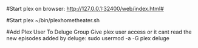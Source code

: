 #Start plex on browser:
http://127.0.0.1:32400/web/index.html#

#Start plex
~/bin/plexhometheater.sh

#Add Plex User To Deluge Group
Give plex user access or it cant read the new episodes added by deluge:
sudo usermod -a -G plex deluge
